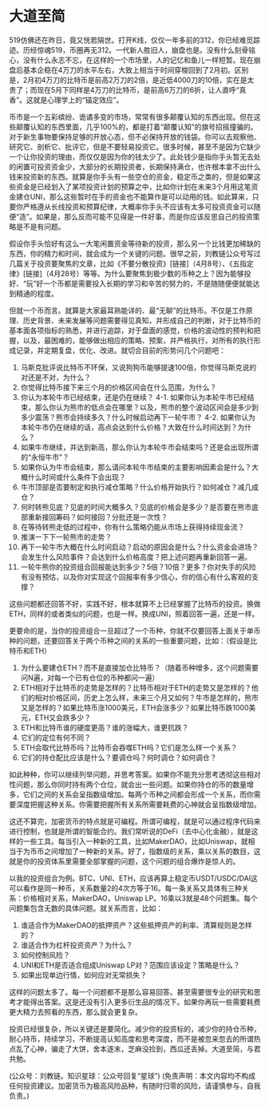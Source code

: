 # 大道至简

519仿佛还在昨日，竟又恍若隔世。打开K线，仅仅一年多前的312，你已经难觅踪迹。历经惊魂519，币圈再无312。一代新人胜旧人，崩盘也是。没有什么刻骨铭心，没有什么永志不忘，在这样的一个市场里，人的记忆和鱼儿一样短暂。现在崩盘后基本企稳在4万刀的水平左右，大致上相当于时间穿梭回到了2月初。区别是，2月初4万刀的比特币是前高2万刀的2倍，是近低4000刀的10倍，实在是太贵了；而现在5月下同样是4万刀的比特币，是前高6万刀的6折，让人直呼“真香”。这就是心理学上的“锚定效应”。

币市是一个五彩缤纷、诡谲多变的市场，常常有很多颠覆认知的东西出现。但在这些颠覆认知的东西里面，几乎100%的，都是打着“颠覆认知”的旗号招摇撞骗的。对于新生事物要保持足够的开放心态，但不必保持开放的钱袋。你可以去观察他、研究它、剖析它、批评它，但是不要轻易投资它。很多时候，甚至不是因为它缺少一个让你投资的理由，而仅仅是因为你的钱太少了。此处钱少是指你手头暂无去处的闲置可投资资金少，大部分的长期投资者，长期保持满仓，也许根本拿不出什么钱来投资新的东西。就算是你手头有一些空仓的资金，稳定币之类的，但是如果这些资金是已经划入了某项投资计划的预算之中，比如你计划在未来3个月用这笔资金建仓UNI，那么这些暂时在手的资金也不能算作是可以动用的钱。如此算来，只要你严格遵从长线投资和预算纪律，大概率你手头不应该有太多可投资资金可以随便“造”。如果是，那么反而可能不见得是一件好事，而是你应该反思自己的投资策略是不是有问题。

假设你手头恰好有这么一大笔闲置资金等待新的投资，那么另一个比钱更加稀缺的东西，你的精力和时间，就会成为一个关键的问题。很早之前，刘教链公众号写过几篇关于投资要聚焦的文章，比如《不要分散投资》[链接]（4月8号）、《五指定律》[链接]（4月28号）等等。为什么要聚焦到极少数的币种之上？因为能够投好、“玩”好一个币都是需要投入长期的学习和辛苦的努力的，不是随随便便就能达到精通的程度。

但就一个币而言。就算是大家最耳熟能详的、最“无聊”的比特币。不仅是工作原理、历史背景、未来发展等问题需要得见真知，并形成自己的判断，对于比特币的基本面各项指标的熟悉，并进行追踪，对于盘面的感觉，价格的波动性的预判和把握，以及，最困难的，能够做出相应的策略、预案，并严格执行，对所有的执行形成记录，并定期复盘，优化、改进。就切合目前的形势问几个问题吧：

1. 马斯克批评说比特币不环保，又说狗狗币能够提速100倍，你觉得马斯克说的对还是不对，为什么？
2. 你觉得比特币接下来三个月的价格区间会在什么范围，为什么？
3. 你认为本轮牛市已经结束，还是仍在继续？
4-1. 如果你认为本轮牛市已经结束，那么你认为熊市的低点会在哪里？以及，熊市的整个波动区间会是多少到多少震荡？熊市会持续多久？什么时候启动再下一轮牛市？
4-2. 如果你认为本轮牛市仍在继续的话，高点会达到什么价格？大致在什么时间达到？为什么？
5. 如果牛市继续，并达到新高，那么你认为本轮牛市会结束吗？还是会出现所谓的“永恒牛市”？
6. 如果你认为牛市会结束，那么请问本轮牛市结束的主要影响因素会是什么？大概什么时间或什么条件下会出现？
7. 牛市顶部是否要制定和执行减仓策略？什么价格开始执行？如何减仓？减几成仓？
8. 何时转熊见底？见底的时间大概多久？见底的价格会是多少？是否要在熊市底部重新接回筹码？如何接回？分批还是一次性？
9. 在等待转熊走低的过程中，你有什么策略仍能从市场上获得持续现金流？
10. 推演一下下一轮熊市的走势？
11. 再下一轮牛市大概在什么时间启动？启动的原因会是什么？什么资金会进场？会发生什么风险事件？会达到什么价格高度？把上述问题再重新回答一遍。
12. 一轮牛熊你的投资组合回报能达到多少？5倍？10倍？更多？你对失手的风险有没有预估，以及你对实现这个回报率有多少信心，你的信心有什么客观的支撑？

这些问题都还回答不好，实践不好，根本就算不上已经掌握了比特币的投资。换做ETH，同样的或者类似的问题，也是一样。换成UNI，照着回答一遍，还是一样。

更要命的是，当你的投资组合一旦超过了一个币种，你就不仅要回答上面关于单币种的问题，还要回答关于两个币种之间的关系的一些重要问题，比如：（假设是比特币和ETH）

1. 为什么要建仓ETH？而不是直接加仓比特币？（随着币种增多，这个问题需要问N遍，对每一个已有仓位的币种都问一遍）
2. ETH相对于比特币的走势是怎样的？比特币相对于ETH的走势又是怎样的？他们的相对价格区间，历史上怎么样，未来三个月又如何？牛市是怎样的，熊市又是怎样的？如果比特币涨1000美元，ETH会涨多少？如果比特币跌1000美元，ETH又会跌多少？
3. ETH和比特币谁的硬度更高？谁的涨幅大，谁更抗跌？
4. 它们的定位有何不同？
5. ETH会取代比特币吗？比特币会吞噬ETH吗？它们是怎么样一个关系？
6. 它们的持仓配比应该是什么？要调仓吗？何时调仓？如何调仓？

如此种种，你可以继续列举问题，并思考答案。如果你不能充分思考透彻这些相对性问题，那么你同时持有两个仓位，就会出一些问题。如果你持仓的币的数量增多，它们之间的关系会呈指数级增加。每两个币种之间都会形成一个关系，而你需要深度把握这种关系。你需要把握所有关系所需要耗费的心神就会呈指数级增加。

这还不算完，加密货币的特点就是可编程。所谓可编程，就是可以通过程序代码来进行控制，也就是所谓的智能合约。我们常听说的DeFi（去中心化金融），就是这样的一些工具。每当引入一种新的工具，比如MakerDAO，比如Uniswap，就相当于为币币之间增加了一种新的关系。好了，指数级的关系，乘以关系的数目，这就是你的投资体系里需要全部掌握的问题，这个问题的组合爆炸是惊人的。

以我的投资组合为例。BTC、UNI、ETH，应该再算上稳定币USDT/USDC/DAI这可以看作是同一种币，关系数量2的4次方等于16。每一条关系又具体有三种关系：价格相对关系，MakerDAO，Uniswap LP。16乘以3就是48个问题集。每个问题集包含无数的具体问题。就关系而言，比如：

1. 谁适合作为MakerDAO的抵押资产？这些抵押资产的利率、清算规则是怎样的？
2. 谁适合作为杠杆投资资产？为什么？
3. 如何控制风险？
4. UNI和ETH是否适合组成Uniswap LP对？范围应该设定？策略是什么？
5. 如果出现单边行情，如何应对无常损失？

这样的问题太多了。每一个问题都不是那么容易回答。甚至需要很专业的研究和思考才能得出答案。这是还没有引入更多衍生品的情况下。如果你再玩一些需要耗费更大精力去照看的东西，那么就会更复杂。

投资已经很复杂，所以关键还是要简化。减少你的投资标的，减少你的持仓币种，耐心持币，持续学习，不断提高认知高度和思考深度，而不是被忽来忽去的所谓热点乱了心神，骗走了大饼，舍本逐末，芝麻没捡到，西瓜还丢掉。大道至简，与君共勉。

(公众号：刘教链。知识星球：公众号回复“星球”)
(免责声明：本文内容均不构成任何投资建议。加密货币为极高风险品种，有随时归零的风险，请谨慎参与，自我负责。)
